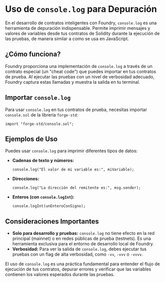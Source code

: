 # Uso de `console.log` para Depuración

En el desarrollo de contratos inteligentes con Foundry, `console.log` es una herramienta de depuración indispensable. Permite imprimir mensajes y valores de variables desde tus contratos de Solidity durante la ejecución de las pruebas, de manera similar a como se usa en JavaScript.

## ¿Cómo funciona?

Foundry proporciona una implementación de `console.log` a través de un contrato especial (un "cheat code") que puedes importar en tus contratos de prueba. Al ejecutar las pruebas con un nivel de verbosidad adecuado, Foundry captura estas llamadas y muestra la salida en tu terminal.

## Importar `console.log`

Para usar `console.log` en tus contratos de prueba, necesitas importar `console.sol` de la librería `forge-std`:

```solidity
import "forge-std/console.sol";
```

## Ejemplos de Uso

Puedes usar `console.log` para imprimir diferentes tipos de datos:

*   **Cadenas de texto y números:**
    ```solidity
    console.log("El valor de mi variable es:", miVariable);
    ```

*   **Direcciones:**
    ```solidity
    console.log("La dirección del remitente es:", msg.sender);
    ```

*   **Enteros (con `console.logInt`):**
    ```solidity
    console.logInt(unEnteroConSigno);
    ```

## Consideraciones Importantes

*   **Solo para desarrollo y pruebas:** `console.log` no tiene efecto en la red principal (mainnet) o en redes públicas de prueba (testnets). Es una herramienta exclusiva para el entorno de desarrollo local de Foundry.
*   **Verbosidad:** Para ver la salida de `console.log`, debes ejecutar tus pruebas con un flag de alta verbosidad, como `-vv`, `-vvv` o `-vvvv`.

El uso de `console.log` es una práctica fundamental para entender el flujo de ejecución de tus contratos, depurar errores y verificar que las variables contienen los valores esperados durante las pruebas.